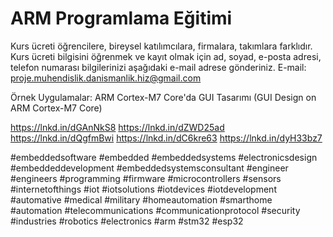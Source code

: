 # ARM Programlama Eğitimi






Kurs ücreti öğrencilere, bireysel katılımcılara, firmalara, takımlara farklıdır. Kurs ücreti bilgisini öğrenmek ve kayıt olmak için ad, soyad, e-posta adresi, telefon numarası bilgilerinizi aşağıdaki e-mail adrese gönderiniz. 
E-mail: proje.muhendislik.danismanlik.hiz@gmail.com

Örnek Uygulamalar: ARM Cortex-M7 Core'da GUI Tasarımı (GUI Design on ARM Cortex-M7 Core)

https://lnkd.in/dGAnNkS8
https://lnkd.in/dZWD25ad
https://lnkd.in/dQgfmBwi
https://lnkd.in/dC6kre63
https://lnkd.in/dyH33bz7

#embeddedsoftware #embedded #embeddedsystems #electronicsdesign #embeddeddevelopment #embeddedsystemsconsultant #engineer #engineers #programming #firmware #microcontrollers #sensors #internetofthings #iot #iotsolutions #iotdevices #iotdevelopment #automative #medical #military #homeautomation #smarthome #automation #telecommunications #communicationprotocol #security #industries #robotics #electronics #arm #stm32 #esp32
